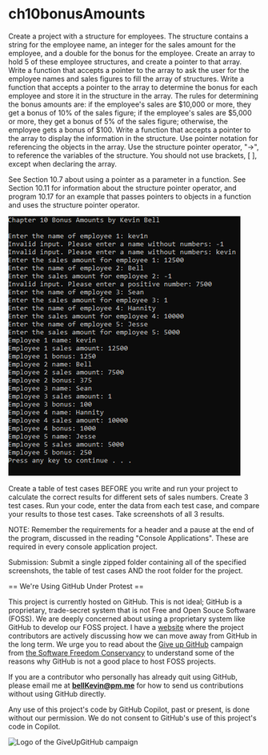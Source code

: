 # ch10bonusAmounts

Create a project with a structure for employees. The structure contains a string for the employee name, an integer for the sales amount for the employee, and a double for the bonus for the employee. Create an array to hold 5 of these employee structures, and create a pointer to that array. Write a function that accepts a pointer to the array to ask the user for the employee names and sales figures to fill the array of structures. Write a function that accepts a pointer to the array to determine the bonus for each employee and store it in the structure in the array. The rules for determining the bonus amounts are: if the employee's sales are $10,000 or more, they get a bonus of 10% of the sales figure; if the employee's sales are $5,000 or more, they get a bonus of 5% of the sales figure; otherwise, the employee gets a bonus of $100. Write a function that accepts a pointer to the array to display the information in the structure. Use pointer notation for referencing the objects in the array. Use the structure pointer operator, "->", to reference the variables of the structure. You should not use brackets, [ ], except when declaring the array.

See Section 10.7 about using a pointer as a parameter in a function. See Section 10.11 for information about the structure pointer operator, and program 10.17 for an example that passes pointers to objects in a function and uses the structure pointer operator. 

![Ch 10 Bonus](https://github.com/bell-kevin/ch10bonusAmounts/blob/main/bonus0.PNG)

Create a table of test cases BEFORE you write and run your project to calculate the correct results for different sets of sales numbers. Create 3 test cases. Run your code, enter the data from each test case, and compare your results to those test cases. Take screenshots of all 3 results.

 

NOTE: Remember the requirements for a header and a pause at the end of the program, discussed in the reading "Console Applications". These are required in every console application project.

Submission: Submit a single zipped folder containing all of the specified screenshots, the table of test cases  AND the root folder for the project.

== We're Using GitHub Under Protest ==

This project is currently hosted on GitHub.  This is not ideal; GitHub is a
proprietary, trade-secret system that is not Free and Open Souce Software
(FOSS).  We are deeply concerned about using a proprietary system like GitHub
to develop our FOSS project. I have a [website](https://bellKevin.me) where the
project contributors are actively discussing how we can move away from GitHub
in the long term.  We urge you to read about the [Give up GitHub](https://GiveUpGitHub.org) campaign 
from [the Software Freedom Conservancy](https://sfconservancy.org) to understand some of the reasons why GitHub is not 
a good place to host FOSS projects.

If you are a contributor who personally has already quit using GitHub, please
email me at **bellKevin@pm.me** for how to send us contributions without
using GitHub directly.

Any use of this project's code by GitHub Copilot, past or present, is done
without our permission.  We do not consent to GitHub's use of this project's
code in Copilot.

![Logo of the GiveUpGitHub campaign](https://sfconservancy.org/img/GiveUpGitHub.png)
